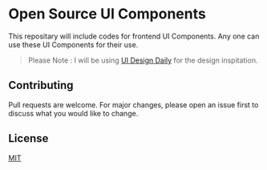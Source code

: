 # Open Source UI Components

This repositary will include codes for frontend UI Components. Any one can use these UI Components for their use.

> Please Note : I will be using [UI Design Daily](https://uidesigndaily.com) for the design inspitation.

## Contributing

Pull requests are welcome. For major changes, please open an issue first to discuss what you would like to change.

## License

[MIT](LICENSE)
